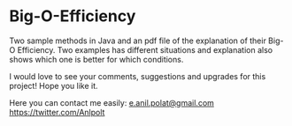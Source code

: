 # Big-O-Efficiency
Two sample methods in Java and an pdf file of the explanation of their Big-O Efficiency. Two examples has different situations and explanation also shows which one is better for which conditions.

I would love to see your comments, suggestions and upgrades for this project! Hope you like it.

Here you can contact me easily: e.anil.polat@gmail.com https://twitter.com/Anlpolt
